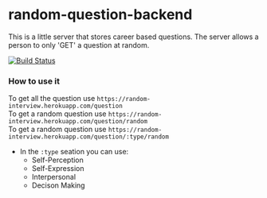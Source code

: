 # random-question-backend

This is a little server that stores career based questions. The server allows a person to only 'GET' a question at random.

[![Build Status](https://travis-ci.com/lizkavalski/random-question-backend.svg?branch=master)](https://travis-ci.com/lizkavalski/random-question-backend)

### How to use it
To get all the question use `https://random-interview.herokuapp.com/question`<br>
To get a random question use `https://random-interview.herokuapp.com/question/random`<br>
To get a random question use `https://random-interview.herokuapp.com/question/:type/random`
  * In the `:type` seation you can use:
    * Self-Perception
    * Self-Expression
    * Interpersonal
    * Decison Making

